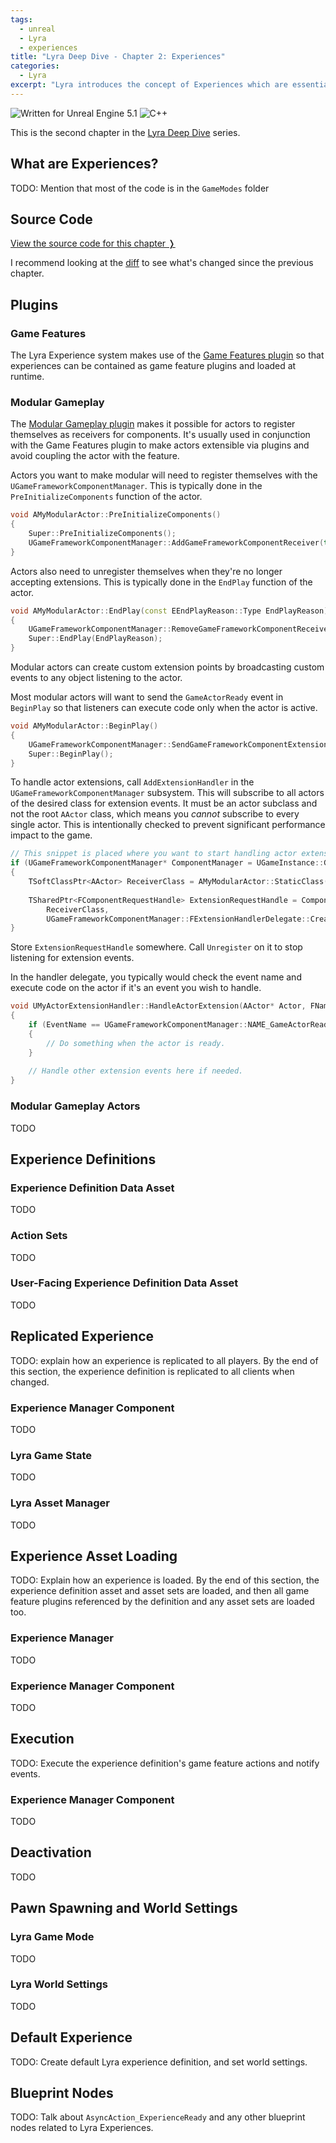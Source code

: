 ```yaml
---
tags: 
  - unreal
  - Lyra
  - experiences
title: "Lyra Deep Dive - Chapter 2: Experiences"
categories: 
  - Lyra
excerpt: "Lyra introduces the concept of Experiences which are essentially modular game modes. In this chapter, we'll walk through how the Experiences system is implemented."
---
```


<img src="https://img.shields.io/badge/Unreal%20Engine-5.1-informational" alt="Written for Unreal Engine 5.1"> <img src="https://img.shields.io/badge/-C%2B%2B-orange" alt="C++">

This is the second chapter in the [Lyra Deep Dive](https://unrealist.org/lyra-part-1) series.

## What are Experiences?
TODO: Mention that most of the code is in the `GameModes` folder

## Source Code
[View the source code for this chapter ❭](https://github.com/the-unrealist/lyra-deep-dive/tree/chapter2-experiences)

I recommend looking at the [diff](https://github.com/the-unrealist/lyra-deep-dive/compare/chapter1-introduction...chapter2-experiences) to see what's changed since the previous chapter.

## Plugins
### Game Features
The Lyra Experience system makes use of the [Game Features plugin](https://docs.unrealengine.com/5.1/en-US/game-features-and-modular-gameplay-in-unreal-engine/) so that experiences can be contained as game feature plugins and loaded at runtime.

### Modular Gameplay
The [Modular Gameplay plugin](https://docs.unrealengine.com/5.1/en-US/game-framework-component-manager-in-unreal-engine/) makes it possible for actors to register themselves as receivers for components. It's usually used in conjunction with the Game Features plugin to make actors extensible via plugins and avoid coupling the actor with the feature.

Actors you want to make modular will need to register themselves with the `UGameFrameworkComponentManager`. This is typically done in the `PreInitializeComponents` function of the actor.

```cpp
void AMyModularActor::PreInitializeComponents()
{
    Super::PreInitializeComponents();
    UGameFrameworkComponentManager::AddGameFrameworkComponentReceiver(this);
}
```

Actors also need to unregister themselves when they're no longer accepting extensions. This is typically done in the `EndPlay` function of the actor.

```cpp
void AMyModularActor::EndPlay(const EEndPlayReason::Type EndPlayReason)
{
    UGameFrameworkComponentManager::RemoveGameFrameworkComponentReceiver(this);
    Super::EndPlay(EndPlayReason);
}
```

Modular actors can create custom extension points by broadcasting custom events to any object listening to the actor.

Most modular actors will want to send the `GameActorReady` event in `BeginPlay` so that listeners can execute code only when the actor is active.

```cpp
void AMyModularActor::BeginPlay()
{
    UGameFrameworkComponentManager::SendGameFrameworkComponentExtensionEvent(this, UGameFrameworkComponentManager::NAME_GameActorReady);
    Super::BeginPlay();
}
```

To handle actor extensions, call `AddExtensionHandler` in the `UGameFrameworkComponentManager` subsystem. This will subscribe to all actors of the desired class for extension events. It must be an actor subclass and not the root `AActor` class, which means you _cannot_ subscribe to every single actor. This is intentionally checked to prevent significant performance impact to the game.

```cpp
// This snippet is placed where you want to start handling actor extensions.
if (UGameFrameworkComponentManager* ComponentManager = UGameInstance::GetSubsystem<UGameFrameworkComponentManager>(GameInstance))
{			
    TSoftClassPtr<AActor> ReceiverClass = AMyModularActor::StaticClass();
    
    TSharedPtr<FComponentRequestHandle> ExtensionRequestHandle = ComponentManager->AddExtensionHandler(
        ReceiverClass,
        UGameFrameworkComponentManager::FExtensionHandlerDelegate::CreateUObject(this, &ThisClass::HandleActorExtension));
}
```

Store `ExtensionRequestHandle` somewhere. Call `Unregister` on it to stop listening for extension events.

In the handler delegate, you typically would check the event name and execute code on the actor if it's an event you wish to handle.

```cpp
void UMyActorExtensionHandler::HandleActorExtension(AActor* Actor, FName EventName)
{
    if (EventName == UGameFrameworkComponentManager::NAME_GameActorReady)
    {
        // Do something when the actor is ready.
    }
    
    // Handle other extension events here if needed.
}
```

### Modular Gameplay Actors
TODO

## Experience Definitions
### Experience Definition Data Asset
TODO

### Action Sets
TODO

### User-Facing Experience Definition Data Asset
TODO

## Replicated Experience
TODO: explain how an experience is replicated to all players. By the end of this section, the experience definition is replicated to all clients when changed.

### Experience Manager Component
TODO

### Lyra Game State
TODO

### Lyra Asset Manager
TODO

## Experience Asset Loading
TODO: Explain how an experience is loaded. By the end of this section, the experience definition asset and asset sets are loaded, and then all game feature plugins referenced by the definition and any asset sets are loaded too.

### Experience Manager
TODO

### Experience Manager Component
TODO

## Execution
TODO: Execute the experience definition's game feature actions and notify events.

### Experience Manager Component
TODO

## Deactivation
TODO

## Pawn Spawning and World Settings
### Lyra Game Mode
TODO

### Lyra World Settings
TODO

## Default Experience
TODO: Create default Lyra experience definition, and set world settings.

## Blueprint Nodes
TODO: Talk about `AsyncAction_ExperienceReady` and any other blueprint nodes related to Lyra Experiences.
